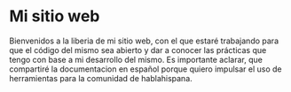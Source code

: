 # Mi sitio web

Bienvenidos a la liberia de mi sitio web, con el que estaré trabajando para que el código del mismo sea abierto y dar a conocer las prácticas que tengo con base a mi desarrollo del mismo. Es importante aclarar, que compartiré la documentacion en español porque quiero impulsar el uso de herramientas para la comunidad de hablahispana. 
